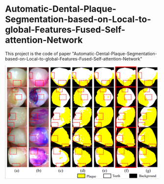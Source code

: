 # Automatic-Dental-Plaque-Segmentation-based-on-Local-to-global-Features-Fused-Self-attention-Network
This project is the code of paper "Automatic-Dental-Plaque-Segmentation-based-on-Local-to-global-Features-Fused-Self-attention-Network"

![image](images/1618989831(1).jpg)
